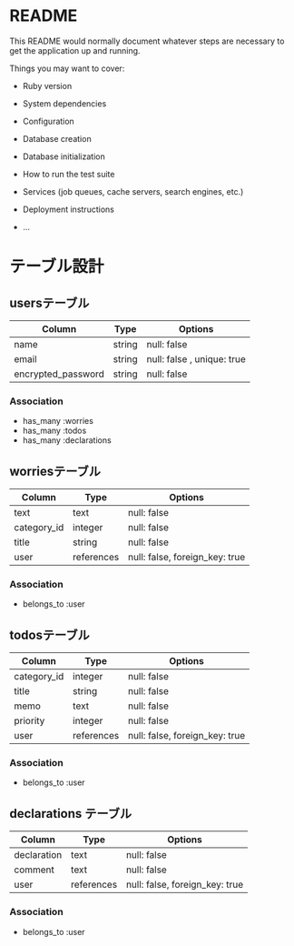 # README

This README would normally document whatever steps are necessary to get the
application up and running.

Things you may want to cover:

* Ruby version

* System dependencies

* Configuration

* Database creation

* Database initialization

* How to run the test suite

* Services (job queues, cache servers, search engines, etc.)

* Deployment instructions

* ...

# テーブル設計

## usersテーブル

| Column             | Type   | Options                    |
| ------------------ | ------ | -------------------------- |
| name               | string | null: false                |
| email              | string | null: false , unique: true |
| encrypted_password | string | null: false                |

### Association

- has_many :worries
- has_many :todos
- has_many :declarations


## worriesテーブル

| Column      | Type       | Options                        |
| ----------- | ---------- | ------------------------------ |
| text        | text       | null: false                    |
| category_id | integer    | null: false                    |
| title       | string     | null: false                    |
| user        | references | null: false, foreign_key: true |

### Association

- belongs_to :user


## todosテーブル

| Column      | Type       | Options                        |
| ----------- | ---------- | ------------------------------ |
| category_id | integer    | null: false                    |
| title       | string     | null: false                    |
| memo        | text       | null: false                    |
| priority    | integer    | null: false                    |
| user        | references | null: false, foreign_key: true |

### Association

- belongs_to :user


## declarations テーブル

| Column      | Type       | Options                        |
| ----------- | ---------- | ------------------------------ |
| declaration | text       | null: false                    |
| comment     | text       | null: false                    |
| user        | references | null: false, foreign_key: true |

### Association

- belongs_to :user